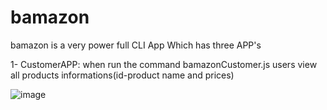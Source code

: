 # bamazon

bamazon is a very power full CLI App Which has three APP's

1- CustomerAPP: 
  when run the command bamazonCustomer.js users view all products informations(id-product name and prices)
  
![image](https://user-images.githubusercontent.com/42963190/50064938-ea70f580-01c4-11e9-959c-d0071f743016.png)
